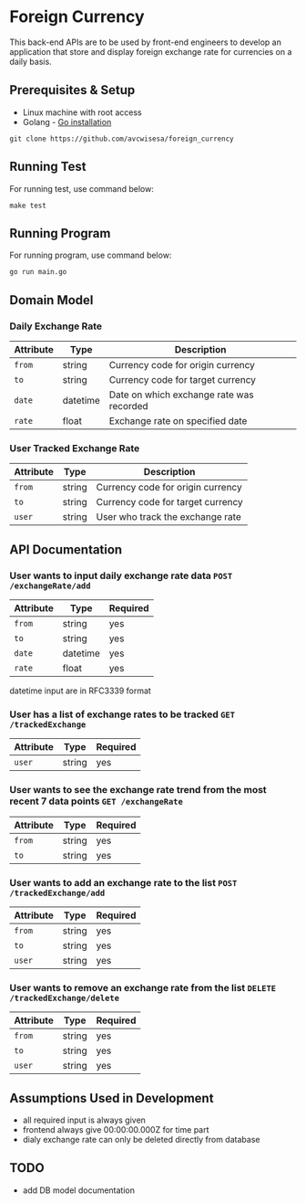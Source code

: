# Foreign Currency

This back-end APIs are to be used by front-end engineers to develop an application that store and display foreign exchange rate for currencies on a daily basis.

## Prerequisites & Setup

- Linux machine with root access
- Golang - [Go installation](https://golang.org/doc/install)

```
git clone https://github.com/avcwisesa/foreign_currency
```

## Running Test

For running test, use command below:
```
make test
```

## Running Program

For running program, use command below:
```
go run main.go
```

## Domain Model

### Daily Exchange Rate
| Attribute | Type | Description |
| --- | --- | --- |
| `from` | string | Currency code for origin currency |
| `to` | string | Currency code for target currency |
| `date` | datetime | Date on which exchange rate was recorded |
| `rate` | float | Exchange rate on specified date |

### User Tracked Exchange Rate
| Attribute | Type | Description |
| --- | --- | --- |
| `from` | string | Currency code for origin currency |
| `to` | string | Currency code for target currency |
| `user` | string | User who track the exchange rate |

## API Documentation

### User wants to input daily exchange rate data `POST /exchangeRate/add`

| Attribute | Type | Required |
| --- | --- | --- |
| `from` | string | yes |
| `to` | string | yes |
| `date` | datetime | yes |
| `rate` | float | yes |

datetime input are in RFC3339 format

### User has a list of exchange rates to be tracked `GET /trackedExchange`

| Attribute | Type | Required |
| --- | --- | --- |
| `user` | string | yes |

### User wants to see the exchange rate trend from the most recent 7 data points `GET /exchangeRate`

| Attribute | Type | Required |
| --- | --- | --- |
| `from` | string | yes |
| `to` | string | yes |

### User wants to add an exchange rate to the list `POST /trackedExchange/add`

| Attribute | Type | Required |
| --- | --- | --- |
| `from` | string | yes |
| `to` | string | yes |
| `user` | string | yes |

### User wants to remove an exchange rate from the list `DELETE /trackedExchange/delete`

| Attribute | Type | Required |
| --- | --- | --- |
| `from` | string | yes |
| `to` | string | yes |
| `user` | string | yes |

## Assumptions Used in Development
- all required input is always given
- frontend always give 00:00:00.000Z for time part
- dialy exchange rate can only be deleted directly from database

## TODO
- add DB model documentation
